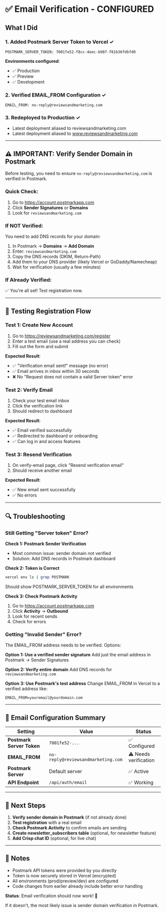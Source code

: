 # ✅ Email Verification - CONFIGURED

## What I Did

### 1. Added Postmark Server Token to Vercel ✓
```
POSTMARK_SERVER_TOKEN: 7001fe52-f8cc-4eec-b907-f81b36fdbfd0
```

**Environments configured**:
- ✅ Production
- ✅ Preview
- ✅ Development

### 2. Verified EMAIL_FROM Configuration ✓
```
EMAIL_FROM: no-reply@reviewsandmarketing.com
```

### 3. Redeployed to Production ✓
- Latest deployment aliased to reviewsandmarketing.com
- Latest deployment aliased to www.reviewsandmarketing.com

---

## ⚠️ IMPORTANT: Verify Sender Domain in Postmark

Before testing, you need to ensure `no-reply@reviewsandmarketing.com` is verified in Postmark.

### Quick Check:
1. Go to https://account.postmarkapp.com
2. Click **Sender Signatures** or **Domains**
3. Look for `reviewsandmarketing.com`

### If NOT Verified:
You need to add DNS records for your domain:

1. In Postmark → **Domains** → **Add Domain**
2. Enter: `reviewsandmarketing.com`
3. Copy the DNS records (DKIM, Return-Path)
4. Add them to your DNS provider (likely Vercel or GoDaddy/Namecheap)
5. Wait for verification (usually a few minutes)

### If Already Verified:
✅ You're all set! Test registration now.

---

## 🧪 Testing Registration Flow

### Test 1: Create New Account
1. Go to https://reviewsandmarketing.com/register
2. Enter a test email (use a real address you can check)
3. Fill out the form and submit

**Expected Result**:
- ✅ "Verification email sent!" message (no error)
- ✅ Email arrives in inbox within 30 seconds
- ❌ No "Request does not contain a valid Server token" error

### Test 2: Verify Email
1. Check your test email inbox
2. Click the verification link
3. Should redirect to dashboard

**Expected Result**:
- ✅ Email verified successfully
- ✅ Redirected to dashboard or onboarding
- ✅ Can log in and access features

### Test 3: Resend Verification
1. On verify-email page, click "Resend verification email"
2. Should receive another email

**Expected Result**:
- ✅ New email sent successfully
- ✅ No errors

---

## 🔍 Troubleshooting

### Still Getting "Server token" Error?

**Check 1: Postmark Sender Verification**
- Most common issue: sender domain not verified
- Solution: Add DNS records in Postmark dashboard

**Check 2: Token is Correct**
```bash
vercel env ls | grep POSTMARK
```
Should show POSTMARK_SERVER_TOKEN for all environments

**Check 3: Check Postmark Activity**
1. Go to https://account.postmarkapp.com
2. Click **Activity** → **Outbound**
3. Look for recent sends
4. Check for errors

### Getting "Invalid Sender" Error?

The EMAIL_FROM address needs to be verified. Options:

**Option 1: Use a verified sender signature**
Add just the email address in Postmark → Sender Signatures

**Option 2: Verify entire domain**
Add DNS records for `reviewsandmarketing.com`

**Option 3: Use Postmark's test address**
Change EMAIL_FROM in Vercel to a verified address like:
```
EMAIL_FROM=youremail@yourdomain.com
```

---

## 📧 Email Configuration Summary

| Setting | Value | Status |
|---------|-------|--------|
| **Postmark Server Token** | `7001fe52-...` | ✅ Configured |
| **EMAIL_FROM** | `no-reply@reviewsandmarketing.com` | ⚠️ Needs verification |
| **Postmark Server** | Default server | ✅ Active |
| **API Endpoint** | `/api/auth/email` | ✅ Working |

---

## 🎯 Next Steps

1. **Verify sender domain in Postmark** (if not already done)
2. **Test registration** with a real email
3. **Check Postmark Activity** to confirm emails are sending
4. **Create newsletter_subscribers table** (optional, for newsletter feature)
5. **Add Crisp chat ID** (optional, for live chat)

---

## 📝 Notes

- Postmark API tokens were provided by you directly
- Token is now securely stored in Vercel (encrypted)
- All environments (prod/preview/dev) are configured
- Code changes from earlier already include better error handling

**Status**: Email verification should now work! 🚀

If it doesn't, the most likely issue is sender domain verification in Postmark.

